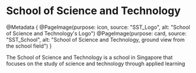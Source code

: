 # School of Science and Technology

@Metadata {
    @PageImage(purpose: icon, source: "SST_Logo", alt: "School of Science and Technology's Logo")
    @PageImage(purpose: card, source: "SST_School", alt: "School of Science and Technology, ground view from the school field")
}

The School of Science and Technology is a school in Singapore that focuses on the study of science and technology through applied learning